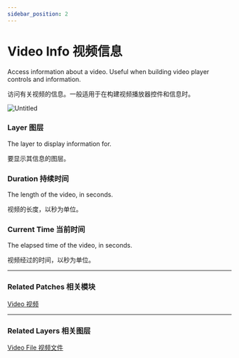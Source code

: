 ```yaml
---
sidebar_position: 2
---
```


# Video Info 视频信息

Access information about a video. Useful when building video player controls and information.

访问有关视频的信息。一般适用于在构建视频播放器控件和信息时。

![Untitled](https://s3.us-west-2.amazonaws.com/secure.notion-static.com/3a8f5208-5ca9-4e81-bcb7-05b0d67d97ed/Untitled.png?X-Amz-Algorithm=AWS4-HMAC-SHA256&X-Amz-Content-Sha256=UNSIGNED-PAYLOAD&X-Amz-Credential=AKIAT73L2G45EIPT3X45%2F20220602%2Fus-west-2%2Fs3%2Faws4_request&X-Amz-Date=20220602T182716Z&X-Amz-Expires=86400&X-Amz-Signature=02410cbf2b7d88804e1ac3bcf6f1dc773bdbf127779a1e8973f72f765bcde39f&X-Amz-SignedHeaders=host&response-content-disposition=filename%20%3D%22Untitled.png%22&x-id=GetObject)

### Layer 图层

The layer to display information for.

要显示其信息的图层。

### Duration 持续时间

The length of the video, in seconds.

视频的长度，以秒为单位。

### Current Time 当前时间

The elapsed time of the video, in seconds.

视频经过的时间，以秒为单位。

------

### Related Patches 相关模块

[Video 视频](./Video.md)

------

### Related Layers 相关图层

[Video File 视频文件](./../Layer/Video%20File.md)
